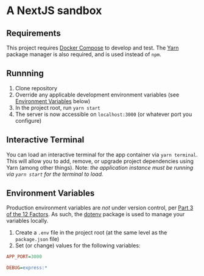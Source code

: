 # A NextJS sandbox

## Requirements
This project requires [Docker Compose](https://docs.docker.com/compose/overview/) to develop and test. The [Yarn](https://yarnpkg.com) package manager is also required, and is used instead of `npm`.

## Runnning
1. Clone repository
2. Override any applicable development environment variables (see [Environment Variables](#environment-variables) below)
3. In the project root, run `yarn start`
4. The server is now accessible on `localhost:3000` (or whatever port you configure)

## Interactive Terminal
You can load an interactive terminal for the app container via `yarn terminal`. This will allow you to add, remove, or upgrade project dependencies using Yarn (among other things). Note: _the application instance must be running via `yarn start` for the terminal to load._

## Environment Variables
Production environment variables are *not* under version control, per [Part 3 of the 12 Factors](https://12factor.net/config). As such, the [dotenv](https://www.npmjs.com/package/dotenv) package is used to manage your variables locally.
1. Create a `.env` file in the project root (at the same level as the `package.json` file)
2. Set (or change) values for the following variables:
```ini
APP_PORT=3000

DEBUG=express:*
```
